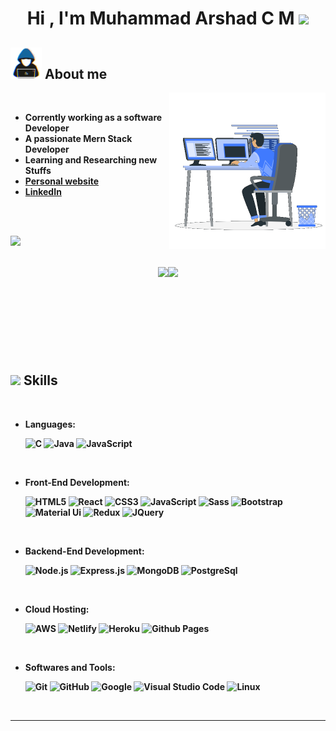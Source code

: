 
<h1 align="center"><b>Hi , I'm Muhammad Arshad C M </b><img src="https://media.giphy.com/media/hvRJCLFzcasrR4ia7z/giphy.gif" width="35"></h1>


## <picture><img src = "https://github.com/0xAbdulKhalid/0xAbdulKhalid/raw/main/assets/mdImages/about_me.gif" width = 50px></picture> <b>**About me**<b>

<picture> <img align="right" src="https://github.com/0xAbdulKhalid/0xAbdulKhalid/raw/main/assets/mdImages/Right_Side.gif" width = 250px></picture>

<br>
	
- Corrently working as a software Developer
- A passionate Mern Stack Developer
- Learning and Researching new Stuffs
- [Personal website](https://mhdarshad2000.github.io/personal/)
- [LinkedIn](https://www.linkedin.com/in/muhammad-arshad-cm-062116188/)

<br><br>

<img src="https://user-images.githubusercontent.com/73097560/115834477-dbab4500-a447-11eb-908a-139a6edaec5c.gif"><br><br>
	
<!--[![Arshad's GitHub stats](https://github-readme-stats.vercel.app/api?username=mhdarshad2000&theme=cobalt&show_icons=true&count_private=true&include_all_commits=true&hide=prs,contribs)](https://github.com/anuraghazra/github-readme-stats)-->
<div style="display: flex;align-items: center;justify-content: center;">
  <img height="140px" src="https://github-readme-stats.vercel.app/api?username=mhdarshad2000&theme=cobalt&show_icons=true&count_private=true&include_all_commits=true&hide=contribs">
  <img height="140px" src="https://github-readme-stats.vercel.app/api/top-langs/?username=mhdarshad2000&theme=cobalt&layout=compact&custom_title=Top%20Languages&langs_count=4">
</div>

<!--[![Top Languages](https://github-readme-stats.vercel.app/api/top-langs/?username=basiim&theme=cobalt&layout=compact&custom_title=Top%20Languages&langs_count=3)](https://github.com/anuraghazra/github-readme-stats)-->



## <img src="https://media2.giphy.com/media/QssGEmpkyEOhBCb7e1/giphy.gif?cid=ecf05e47a0n3gi1bfqntqmob8g9aid1oyj2wr3ds3mg700bl&rid=giphy.gif" width ="25"><b> Skills</b>
<br>


<p align="center">

- **Languages**:
    
    ![C](https://img.shields.io/badge/C%20-%232370ED.svg?style=for-the-badge&logo=c&logoColor=white)
    ![Java](https://img.shields.io/badge/Java-ED8B00?style=for-the-badge&logo=java&logoColor=white)
    ![JavaScript](https://img.shields.io/badge/JavaScript-F7DF1E?style=for-the-badge&logo=javascript&logoColor=black)

<br>   
    
- **Front-End Development**:

   ![HTML5](https://img.shields.io/badge/HTML5%20-%23E34F26.svg?style=for-the-badge&logo=html5&logoColor=white)
   ![React](https://img.shields.io/badge/React-20232A?style=for-the-badge&logo=react&logoColor=61DAFB)
   ![CSS3](https://img.shields.io/badge/CSS%20-%231572B6.svg?style=for-the-badge&logo=css3&logoColor=white)
   ![JavaScript](https://img.shields.io/badge/JavaScript%20-%23F7DF1E.svg?style=for-the-badge&logo=javascript&logoColor=black)
   ![Sass](https://img.shields.io/badge/Sass-CC6699?style=for-the-badge&logo=sass&logoColor=white)
   ![Bootstrap](https://img.shields.io/badge/Bootstrap-563D7C?style=for-the-badge&logo=bootstrap&logoColor=white)
   ![Material Ui](https://img.shields.io/badge/Material--UI-0081CB?style=for-the-badge&logo=material-ui&logoColor=white)
   ![Redux](https://img.shields.io/badge/Redux-593D88?style=for-the-badge&logo=redux&logoColor=white)
   ![JQuery](https://img.shields.io/badge/jQuery-0769AD?style=for-the-badge&logo=jquery&logoColor=white)

<br>   
    
- **Backend-End Development**:

   ![Node.js](https://img.shields.io/badge/Node.js-43853D?style=for-the-badge&logo=node.js&logoColor=white)
   ![Express.js](https://img.shields.io/badge/Express.js-404D59?style=for-the-badge)
   ![MongoDB](https://img.shields.io/badge/MongoDB-4EA94B?style=for-the-badge&logo=mongodb&logoColor=white)
   ![PostgreSql](https://img.shields.io/badge/PostgreSQL-316192?style=for-the-badge&logo=postgresql&logoColor=white)

<br>

- **Cloud Hosting**:

    ![AWS](https://img.shields.io/badge/Amazon_AWS-232F3E?style=for-the-badge&logo=amazon-aws&logoColor=white)
    ![Netlify](https://img.shields.io/badge/Netlify-00C7B7?style=for-the-badge&logo=netlify&logoColor=white)
    ![Heroku](https://img.shields.io/badge/Heroku-430098?style=for-the-badge&logo=heroku&logoColor=white)
    ![Github Pages](https://img.shields.io/badge/GitHub%20Pages-%23327FC7.svg?style=for-the-badge&logo=github&logoColor=white)
    
<br>

- **Softwares and Tools**:

    ![Git](https://img.shields.io/badge/git-%23F05033.svg?style=for-the-badge&logo=git&logoColor=white)
    ![GitHub](https://img.shields.io/badge/github-%23121011.svg?style=for-the-badge&logo=github&logoColor=white)
    ![Google](https://img.shields.io/badge/google-%234285F4.svg?style=for-the-badge&logo=google&logoColor=white)
    ![Visual Studio Code](https://img.shields.io/badge/Visual%20Studio%20Code-0078d7.svg?style=for-the-badge&logo=visual-studio-code&logoColor=white)
    ![Linux](https://img.shields.io/badge/Linux-FCC624?style=for-the-badge&logo=linux&logoColor=black) 

<br>

</p>


-----

